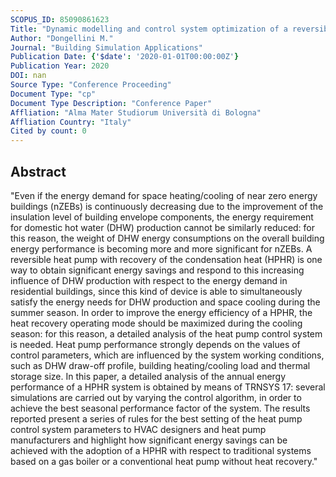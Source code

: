 ```yaml
---
SCOPUS_ID: 85090861623
Title: "Dynamic modelling and control system optimization of a reversible air-to-water heat pump with heat recovery for domestic hot water production"
Author: "Dongellini M."
Journal: "Building Simulation Applications"
Publication Date: {'$date': '2020-01-01T00:00:00Z'}
Publication Year: 2020
DOI: nan
Source Type: "Conference Proceeding"
Document Type: "cp"
Document Type Description: "Conference Paper"
Affliation: "Alma Mater Studiorum Università di Bologna"
Affliation Country: "Italy"
Cited by count: 0
---
```


## Abstract
"Even if the energy demand for space heating/cooling of near zero energy buildings (nZEBs) is continuously decreasing due to the improvement of the insulation level of building envelope components, the energy requirement for domestic hot water (DHW) production cannot be similarly reduced: for this reason, the weight of DHW energy consumptions on the overall building energy performance is becoming more and more significant for nZEBs. A reversible heat pump with recovery of the condensation heat (HPHR) is one way to obtain significant energy savings and respond to this increasing influence of DHW production with respect to the energy demand in residential buildings, since this kind of device is able to simultaneously satisfy the energy needs for DHW production and space cooling during the summer season. In order to improve the energy efficiency of a HPHR, the heat recovery operating mode should be maximized during the cooling season: for this reason, a detailed analysis of the heat pump control system is needed. Heat pump performance strongly depends on the values of control parameters, which are influenced by the system working conditions, such as DHW draw-off profile, building heating/cooling load and thermal storage size. In this paper, a detailed analysis of the annual energy performance of a HPHR system is obtained by means of TRNSYS 17: several simulations are carried out by varying the control algorithm, in order to achieve the best seasonal performance factor of the system. The results reported present a series of rules for the best setting of the heat pump control system parameters to HVAC designers and heat pump manufacturers and highlight how significant energy savings can be achieved with the adoption of a HPHR with respect to traditional systems based on a gas boiler or a conventional heat pump without heat recovery."
